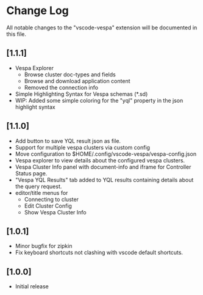 # Change Log

All notable changes to the "vscode-vespa" extension will be documented in this file.

## [1.1.1]

- Vespa Explorer
  - Browse cluster doc-types and fields
  - Browse and download application content
  - Removed the connection info
- Simple Highlighting Syntax for Vespa schemas (*.sd)
- WIP: Added some simple coloring for the "yql" property in the json highlight syntax


## [1.1.0]

- Add button to save YQL result json as file.
- Support for multiple vespa clusters via custom config 
- Move configuration to $HOME/.config/vscode-vespa/vespa-config.json
- Vespa explorer to view details about the configured vespa clusters.
- Vespa Cluster Info panel with document-info and iframe for Controller Status page.
- "Vespa YQL Results" tab added to YQL results containing details about the query request.
- editor/title menus for
  - Connecting to cluster
  - Edit Cluster Config 
  - Show Vespa Cluster Info


## [1.0.1]

- Minor bugfix for zipkin
- Fix keyboard shortcuts not clashing with vscode default shortcuts.

## [1.0.0]

- Initial release
